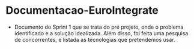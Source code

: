 # Documentacao-EuroIntegrate
- Documento do Sprint 1 que se trata do pré projeto, onde o problema identificado e a solução idealizada. Além disso, foi feita uma pesquisa de concorrentes, e listada as técnologias que pretendemos usar.
